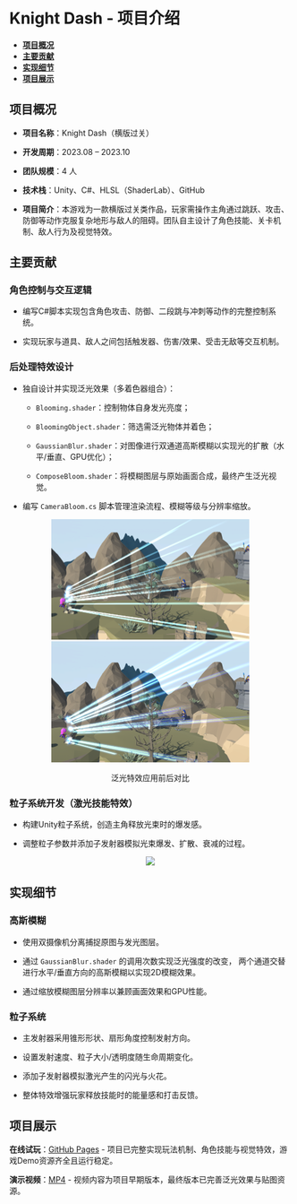 # Knight Dash - 项目介绍

- [**项目概况**](#项目概况)
- [**主要贡献**](#主要贡献)
- [**实现细节**](#实现细节)
- [**项目展示**](#项目展示)

## 项目概况
- **项目名称**：Knight Dash（横版过关）

- **开发周期**：2023.08 – 2023.10

- **团队规模**：4 人

- **技术栈**：Unity、C#、HLSL（ShaderLab）、GitHub

- **项目简介**：本游戏为一款横版过关类作品，玩家需操作主角通过跳跃、攻击、防御等动作克服复杂地形与敌人的阻碍。团队自主设计了角色技能、关卡机制、敌人行为及视觉特效。

## 主要贡献
### 角色控制与交互逻辑

- 编写C#脚本实现包含角色攻击、防御、二段跳与冲刺等动作的完整控制系统。

- 实现玩家与道具、敌人之间包括触发器、伤害/效果、受击无敌等交互机制。

### 后处理特效设计

- 独自设计并实现泛光效果（多着色器组合）：

    - `Blooming.shader`：控制物体自身发光亮度；

    - `BloomingObject.shader`：筛选需泛光物体并着色；

    - `GaussianBlur.shader`：对图像进行双通道高斯模糊以实现光的扩散（水平/垂直、GPU优化）；

    - `ComposeBloom.shader`：将模糊图层与原始画面合成，最终产生泛光视觉。

- 编写 `CameraBloom.cs` 脚本管理渲染流程、模糊等级与分辨率缩放。
<p align="center">
  <img src="Images\Bloom-effect\1-origin.png" width="354">
  <img src="Images\Bloom-effect\2-final.png" width="354">
</p>
<p align="center">
    泛光特效应用前后对比
</p>

### 粒子系统开发（激光技能特效）

- 构建Unity粒子系统，创造主角释放光束时的爆发感。

- 调整粒子参数并添加子发射器模拟光束爆发、扩散、衰减的过程。

<p align="center">
    <img src="Images\ParticleSystem\gif.gif" width="443">
</p>

## 实现细节
### 高斯模糊

- 使用双摄像机分离捕捉原图与发光图层。

- 通过 `GaussianBlur.shader` 的调用次数实现泛光强度的改变， 两个通道交替进行水平/垂直方向的高斯模糊以实现2D模糊效果。

- 通过缩放模糊图层分辨率以兼顾画面效果和GPU性能。

### 粒子系统

- 主发射器采用锥形形状、扇形角度控制发射方向。

- 设置发射速度、粒子大小/透明度随生命周期变化。

- 添加子发射器模拟激光产生的闪光与火花。

- 整体特效增强玩家释放技能时的能量感和打击反馈。

## 项目展示
**在线试玩**：[GitHub Pages](https://protosswind.github.io/Knight-Dash/) - 项目已完整实现玩法机制、角色技能与视觉特效，游戏Demo资源齐全且运行稳定。

**演示视频**：[MP4](https://github.com/ProtossWind/Knight-Dash/raw/refs/heads/main/demo.mp4) - 视频内容为项目早期版本，最终版本已完善泛光效果与贴图资源。
